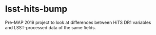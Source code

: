 # lsst-hits-bump
Pre-MAP 2019 project to look at differences between HiTS DR1 variables and LSST-processed data of the same fields.
